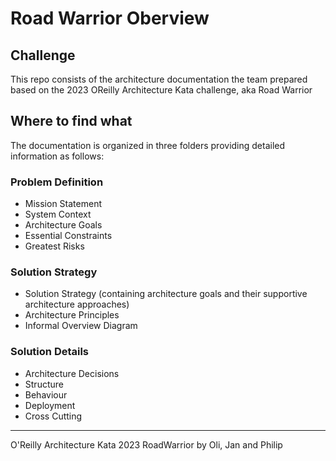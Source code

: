 # Road Warrior Oberview

## Challenge

This repo consists of the architecture documentation the team prepared based on the 2023 OReilly Architecture Kata challenge, aka Road Warrior

## Where to find what

The documentation is organized in three folders providing detailed information as follows:

### Problem Definition

- Mission Statement
- System Context
- Architecture Goals
- Essential Constraints
- Greatest Risks

### Solution Strategy

- Solution Strategy (containing architecture goals and their supportive architecture approaches)
- Architecture Principles
- Informal Overview Diagram

### Solution Details

- Architecture Decisions
- Structure
- Behaviour
- Deployment
- Cross Cutting

---


O'Reilly Architecture Kata 2023 RoadWarrior by Oli, Jan and Philip

